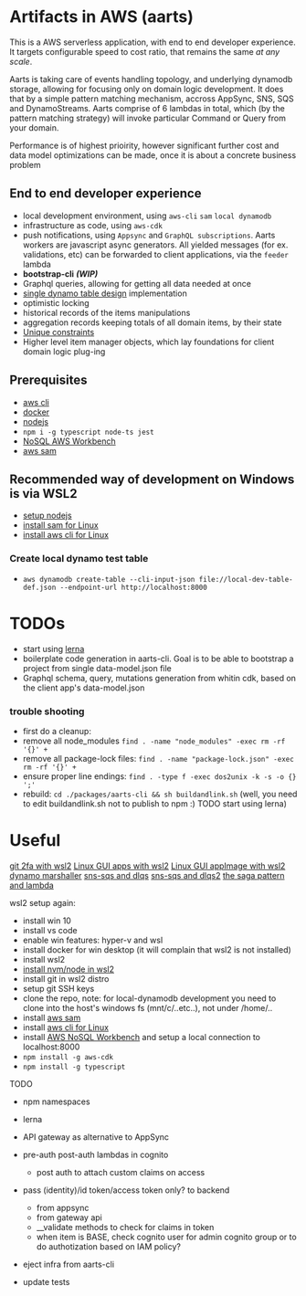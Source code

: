 # Artifacts in AWS (aarts)
This is a AWS serverless application, with end to end developer experience. It targets configurable speed to cost ratio, that remains the same *at any scale*. 

Aarts is taking care of events handling topology, and underlying dynamodb storage, allowing for focusing only on domain logic development. It does that by a simple pattern matching mechanism, accross AppSync, SNS, SQS and DynamoStreams. Aarts comprise of 6 lambdas in total, which (by the pattern matching strategy) will invoke particular Command or Query from your domain.

Performance is of highest prioirity, however significant further cost and data model optimizations can be made, once it is about a concrete business problem

## End to end developer experience
- local development environment, using `aws-cli` `sam` `local dynamodb`
- infrastructure as code, using `aws-cdk`
- push notifications, using `Appsync` and `GraphQL subscriptions`. Aarts workers are javascript async generators. All yielded messages (for ex. validations, etc) can be forwarded to client applications, via the `feeder` lambda
- __bootstrap-cli__ __*(WIP)*__
- Graphql queries, allowing for getting all data needed at once
- [single dynamo table design](https://docs.aws.amazon.com/amazondynamodb/latest/developerguide/bp-general-nosql-design.html#bp-general-nosql-design-concepts) implementation
- optimistic locking
- historical records of the items manipulations
- aggregation records keeping totals of all domain items, by their state
- [Unique constraints](https://aws.amazon.com/blogs/database/simulating-amazon-dynamodb-unique-constraints-using-transactions/)
- Higher level item manager objects, which lay foundations for client domain logic plug-ing

## Prerequisites
- [aws cli](https://docs.aws.amazon.com/cli/latest/userguide/install-cliv2.html)
- [docker](https://docs.docker.com/desktop/)
- [nodejs](https://nodejs.org/en/download/)
- `npm i -g typescript node-ts jest`
- [NoSQL AWS Workbench](https://docs.aws.amazon.com/amazondynamodb/latest/developerguide/workbench.settingup.html)
- [aws sam](https://docs.aws.amazon.com/serverless-application-model/latest/developerguide/serverless-sam-cli-install.html)
## Recommended way of development on Windows is via WSL2
- [setup nodejs](https://docs.microsoft.com/en-us/windows/nodejs/setup-on-wsl2)
- [install sam for Linux](https://docs.aws.amazon.com/serverless-application-model/latest/developerguide/serverless-sam-cli-install.html)
- [install aws cli for Linux](https://docs.aws.amazon.com/cli/latest/userguide/install-cliv2-linux.html#cliv2-linux-install)

### Create local dynamo test table
- `aws dynamodb create-table --cli-input-json file://local-dev-table-def.json --endpoint-url http://localhost:8000`

# TODOs
- start using [lerna](https://github.com/lerna/lerna)
- boilerplate code generation in aarts-cli. Goal is to be able to bootstrap a project from single data-model.json file
- Graphql schema, query, mutations generation from whitin cdk, based on the client app's data-model.json 

### trouble shooting
- first do a cleanup:
- remove all node_modules `find . -name "node_modules" -exec rm -rf '{}' +`
- remove all package-lock files: `find . -name "package-lock.json" -exec rm -rf '{}' +`
- ensure proper line endings: `find . -type f -exec dos2unix -k -s -o {} ';'`
- rebuild: `cd ./packages/aarts-cli && sh buildandlink.sh` (well, you need to edit buildandlink.sh not to publish to npm :) TODO start using lerna)

# Useful
[git 2fa with wsl2](https://gist.github.com/evillgenius75/613a44aa407300a08d0e3faea4c9df6b)
[Linux GUI apps with wsl2](https://techcommunity.microsoft.com/t5/windows-dev-appconsult/running-wsl-gui-apps-on-windows-10/ba-p/1493242)
[Linux GUI appImage with wsl2](https://discourse.appimage.org/t/run-appimage-on-windows/177)
[dynamo marshaller](https://awslabs.github.io/dynamodb-data-mapper-js/packages/dynamodb-data-marshaller/)
[sns-sqs and dlqs](https://aws.amazon.com/blogs/compute/designing-durable-serverless-apps-with-dlqs-for-amazon-sns-amazon-sqs-aws-lambda/)
[sns-sqs and dlqs2](https://lumigo.io/blog/sqs-and-lambda-the-missing-guide-on-failure-modes/)
[the saga pattern and lambda](https://theburningmonk.com/2017/07/applying-the-saga-pattern-with-aws-lambda-and-step-functions/)


wsl2 setup again:
- install win 10
- install vs code
- enable win features: hyper-v and wsl
- install docker for win desktop (it will complain that wsl2 is not installed)
- install wsl2  
- [install nvm/node in wsl2](https://docs.microsoft.com/en-us/windows/nodejs/setup-on-wsl2)
- install git in wsl2 distro
- setup git SSH keys
- clone the repo, note: for local-dynamodb development you need to clone into the host's windows fs (mnt/c/..etc..), not under /home/..
- install [aws sam](https://docs.aws.amazon.com/serverless-application-model/latest/developerguide/serverless-sam-cli-install.html)
- install [aws cli for Linux](https://docs.aws.amazon.com/cli/latest/userguide/install-cliv2-linux.html#cliv2-linux-install)
- install [AWS NoSQL Workbench](https://docs.aws.amazon.com/amazondynamodb/latest/developerguide/workbench.settingup.html) and setup a local connection to localhost:8000
- `npm install -g aws-cdk`
- `npm install -g typescript`


TODO

- npm namespaces

- lerna

- API gateway as alternative to AppSync

- pre-auth post-auth lambdas in cognito
    - post auth to attach custom claims on access 

- pass (identity)/id token/access token only? to backend
    - from appsync
    - from gateway api
    - __validate methods to check for claims in token
    - when item is BASE, check cognito user for admin cognito group or to do authotization based on IAM policy?

- eject infra from aarts-cli

- update tests